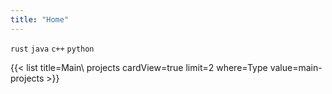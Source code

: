 ```yaml
---
title: "Home"
---
```


`rust` `java` `c++` `python`

{{< list title=Main\ projects cardView=true limit=2 where=Type value=main-projects >}}
